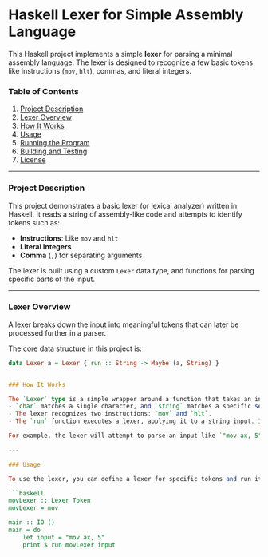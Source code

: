 # Haskell Lexer for Simple Assembly Language

This Haskell project implements a simple **lexer** for parsing a minimal assembly language. The lexer is designed to recognize a few basic tokens like instructions (`mov`, `hlt`), commas, and literal integers.

### Table of Contents

1. [Project Description](#project-description)
2. [Lexer Overview](#lexer-overview)
3. [How It Works](#how-it-works)
4. [Usage](#usage)
5. [Running the Program](#running-the-program)
6. [Building and Testing](#building-and-testing)
7. [License](#license)

---

### Project Description

This project demonstrates a basic lexer (or lexical analyzer) written in Haskell. It reads a string of assembly-like code and attempts to identify tokens such as:

- **Instructions**: Like `mov` and `hlt`
- **Literal Integers**
- **Comma** (`,`) for separating arguments

The lexer is built using a custom `Lexer` data type, and functions for parsing specific parts of the input.

---

### Lexer Overview

A lexer breaks down the input into meaningful tokens that can later be processed further in a parser.

The core data structure in this project is:

```haskell
data Lexer a = Lexer { run :: String -> Maybe (a, String) }


### How It Works

The `Lexer` type is a simple wrapper around a function that takes an input string and attempts to match patterns.  
- `char` matches a single character, and `string` matches a specific sequence of characters.  
- The lexer recognizes two instructions: `mov` and `hlt`.  
- The `run` function executes a lexer, applying it to a string input. If the lexer successfully matches a pattern, it returns the matched token and the remaining string; otherwise, it returns `Nothing`.

For example, the lexer will attempt to parse an input like `"mov ax, 5"` and identify the instruction `mov`, followed by a literal value and commas.

---

### Usage

To use the lexer, you can define a lexer for specific tokens and run it over your input string. Here's a simple example:

```haskell
movLexer :: Lexer Token
movLexer = mov

main :: IO ()
main = do
    let input = "mov ax, 5"
    print $ run movLexer input

